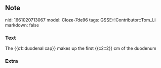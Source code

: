 ## Note
nid: 1661020713067
model: Cloze-7de96
tags: GSSE::!Contributor::Tom_Li
markdown: false

### Text
The {{c1::duodenal cap}} makes up the first {{c2::2}} cm of the duodenum

### Extra

